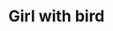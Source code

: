 ---
title: "Girl with bird"
draft: false
slug: "Girl with bird"
weight: "24"

thumbnail: [
	"illustrations/illustration_024.jpg"
]

header: {
	h1: "Girl with a bird"
}

block_selected: {
	h2: "(description coming soon)",
	bgcolor: "#000",
	img: [ 
		{class: "gallery-col-12", path: "illustrations/illustration_024.jpg"},
	]
}

block_interested: {
	title: "Interested?\nLet's get in touch!"
}

---